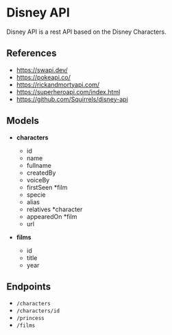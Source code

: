 # Disney API

Disney API is a rest API based on the Disney Characters.

## References

- https://swapi.dev/
- https://pokeapi.co/
- https://rickandmortyapi.com/
- https://superheroapi.com/index.html
- https://github.com/Squirrels/disney-api

## Models

- **characters**
  - id
  - name
  - fullname
  - createdBy
  - voiceBy
  - firstSeen *film
  - specie
  - alias
  - relatives *character
  - appearedOn *film
  - url
  

- **films**
  - id
  - title
  - year
  

## Endpoints
 
- `/characters`
- `/characters/id`
- `/princess`
- `/films`
